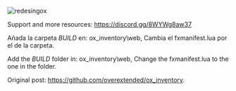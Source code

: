![redesingox](https://github.com/Mapache05/redesing_ox_inventory/assets/83160490/76a9d452-fbc8-4d06-ae1b-aa568672cc43)


Support and more resources: https://discord.gg/8WYWg8aw37

Añada la carpeta *BUILD* en: ox_inventory\web,
Cambia el fxmanifest.lua por el de la carpeta.

Add the *BUILD* folder in: ox_inventory\web,
Change the fxmanifest.lua to the one in the folder.

Original post: https://github.com/overextended/ox_inventory.

